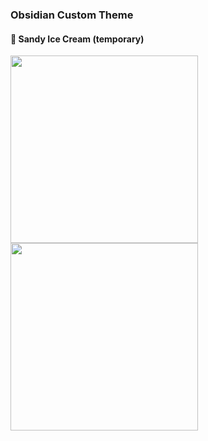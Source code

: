 ### Obsidian Custom Theme
#### 🍦 Sandy Ice Cream (temporary)

<img src = "https://github.com/lianne-b/lianneCustomTheme/assets/89244357/e5fb67b1-dbe0-441d-9de3-5d82b8c28b90" height = "300">

<img src = "https://github.com/lianne-b/lianneCustomTheme/assets/89244357/e150ec2f-6603-460a-9882-4dc120f8b470" height = "300">

